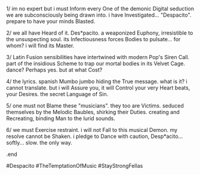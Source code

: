 1/ im no expert but i must Inform every One of the demonic Digital seduction we are subconsciously being drawn into. i have Investigated... "Despacito". prepare to have your minds Blasted.

2/ we all have Heard of it. Des*pacito. a weaponized Euphony, irresistible to the unsuspecting soul. its Infectiousness forces Bodies to pulsate... for whom? i will find its Master.

3/ Latin Fusion sensibilities have intertwined with modern Pop's Siren Call. part of the insidious Scheme to trap our mortal bodies in its Velvet Cage. dance? Perhaps yes. but at what Cost?

4/ the lyrics. spanish Mumbo jumbo hiding the True message. what is it? i cannot translate. but i will Assure you, it will Control your very Heart beats, your Desires. the secret Language of Sin.

5/ one must not Blame these "musicians". they too are Victims. seduced themselves by the Melodic Baubles, shirking their Duties. creating and Recreating, binding Man to the lurid sounds.

6/ we must Exercise restraint. i will not Fall to this musical Demon. my resolve cannot be Shaken. i pledge to Dance with caution, Desp*acito... softly... slow. the only way.

.end

#Despacito #TheTemptationOfMusic #StayStrongFellas